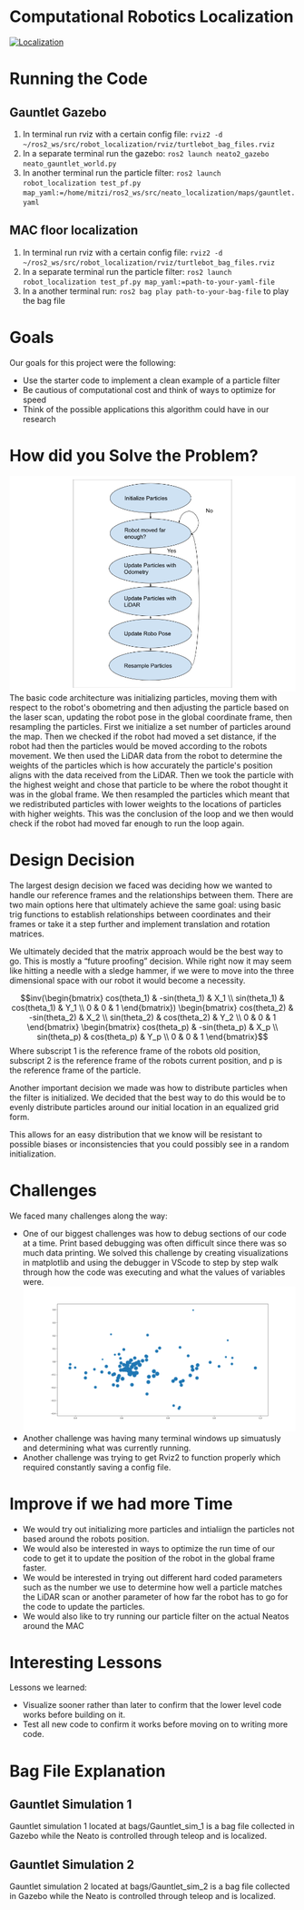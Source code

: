 # Computational Robotics Localization
[![Localization](https://img.youtube.com/vi/nqLf-UuFHe4/hqdefault.jpg)](https://youtu.be/nqLf-UuFHe4 "Localization")
# Running the Code
## Gauntlet Gazebo
1. In terminal run rviz with a certain config file: `rviz2 -d ~/ros2_ws/src/robot_localization/rviz/turtlebot_bag_files.rviz`
2. In a separate terminal run the gazebo: `ros2 launch neato2_gazebo neato_gauntlet_world.py`
3. In another terminal run the particle filter: `ros2 launch robot_localization test_pf.py map_yaml:=/home/mitzi/ros2_ws/src/neato_localization/maps/gauntlet.yaml`
## MAC floor localization
1. In terminal run rviz with a certain config file: `rviz2 -d ~/ros2_ws/src/robot_localization/rviz/turtlebot_bag_files.rviz`
2. In a separate terminal run the particle filter: `ros2 launch robot_localization test_pf.py map_yaml:=path-to-your-yaml-file`
3. In a another terminal run: `ros2 bag play path-to-your-bag-file` to play the bag file
# Goals
Our goals for this project were the following:
- Use the starter code to implement a clean example of a particle filter
- Be cautious of computational cost and think of ways to optimize for speed
- Think of the possible applications this algorithm could have in our research


# How did you Solve the Problem?
![Particle Filter](Images/ParticleFilter.png)
The basic code architecture was initializing particles, moving them with respect to the robot's obometring and then adjusting the particle based on the laser scan, updating the robot pose in the global coordinate frame, then resampling the particles.
    First we initialize a set number of particles around the map. Then we checked if the robot had moved a set distance, if the robot had then the particles would be moved according to the robots movement. We then used the LiDAR data from the robot to determine the weights of the particles which is how accurately the particle's position aligns with the data received from the LiDAR. Then we took the particle with the highest weight and chose that particle to be where the robot thought it was in the global frame. We then resampled the particles which meant that we redistributed particles with lower weights to the locations of particles with higher weights. This was the conclusion of the loop and we then would check if the robot had moved far enough to run the loop again.

# Design Decision
The largest design decision we faced was deciding how we wanted to handle our reference frames and the relationships between them. There are two main options here that ultimately achieve the same goal: using basic trig functions to establish relationships between coordinates and their frames or take it a step further and implement translation and rotation matrices.

We ultimately decided that the matrix approach would be the best way to go. This is mostly a “future proofing” decision. While right now it may seem like hitting a needle with a sledge hammer, if we were to move into the three dimensional space with our robot it would become a necessity.

$$inv(\begin{bmatrix} cos(theta_1) & -sin(theta_1) & X_1 \\ sin(theta_1) & cos(theta_1) & Y_1 \\ 0 & 0 & 1 \end{bmatrix}) \begin{bmatrix} cos(theta_2) & -sin(theta_2) & X_2 \\ sin(theta_2) & cos(theta_2) & Y_2 \\ 0 & 0 & 1 \end{bmatrix} \begin{bmatrix} cos(theta_p) & -sin(theta_p) & X_p \\ sin(theta_p) & cos(theta_p) & Y_p \\ 0 & 0 & 1 \end{bmatrix}$$ 
Where subscript 1 is the reference frame of the robots old position, subscript 2 is the reference frame of the robots current position, and p is the reference frame of the particle.

Another important decision we made was how to distribute particles when the filter is initialized. We decided that the best way to do this would be to evenly distribute particles around our initial location in an equalized grid form. 

This allows for an easy distribution that we know will be resistant to possible biases or inconsistencies that you could possibly see in a random initialization. 


# Challenges
We faced many challenges along the way:
* One of our biggest challenges was how to debug sections of our code at a time. Print based debugging was often difficult since there was so much data printing. We solved this challenge by creating visualizations in matplotlib and using the debugger in VScode to step by step walk through how the code was executing and what the values of variables were.
![Position](Images/Position.png)
* Another challenge was having many terminal windows up simuatusly and determining what was currently running.
* Another challenge was trying to get Rviz2 to function properly which required constantly saving a config file.
# Improve if we had more Time
* We would try out initializing more particles and intialiign the particles not based around the robots position.
* We would also be interested in ways to optimize the run time of our code to get it to update the position of the robot in the global frame faster.
* We would be interested in trying out different hard coded parameters such as the number we use to determine how well a particle matches the LiDAR scan or another parameter of how far the robot has to go for the code to update the particles.
* We would also like to try running our particle filter on the actual Neatos around the MAC

# Interesting Lessons
Lessons we learned:
* Visualize sooner rather than later to confirm that the lower level code works before building on it.
* Test all new code to confirm it works before moving on to writing more code.

# Bag File Explanation
## Gauntlet Simulation 1
Gauntlet simulation 1 located at bags/Gauntlet_sim_1 is a bag file collected in Gazebo while the Neato is controlled through teleop and is localized.
## Gauntlet Simulation 2
Gauntlet simulation 2 located at bags/Gauntlet_sim_2 is a bag file collected in Gazebo while the Neato is controlled through teleop and is localized.
 